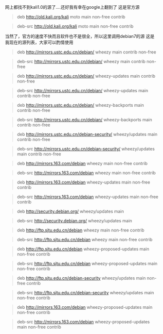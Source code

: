 网上都找不到kali1.0的源了....还好我有幸在google上翻到了
这是官方源
>deb http://old.kali.org/kali moto main non-free contrib

>deb-src http://old.kali.org/kali moto main non-free contrib

当然了，官方的速度不快而且软件也不是很全，所以这里调用debian7的源
这是我现在的源列表，大家可以酌情使用
>deb http://mirrors.ustc.edu.cn/debian/ wheezy main contrib non-free

>deb-src http://mirrors.ustc.edu.cn/debian/ wheezy main contrib non-free

>deb http://mirrors.ustc.edu.cn/debian/ wheezy-updates main contrib non-free

>deb-src http://mirrors.ustc.edu.cn/debian/ wheezy-updates main contrib non-free

>deb http://mirrors.ustc.edu.cn/debian/ wheezy-backports main contrib non-free

>deb-src http://mirrors.ustc.edu.cn/debian/ wheezy-backports main contrib non-free

>deb http://mirrors.ustc.edu.cn/debian-security/ wheezy/updates main contrib non-free

>deb-src http://mirrors.ustc.edu.cn/debian-security/ wheezy/updates main contrib non-free

>deb http://mirrors.163.com/debian wheezy main non-free contrib

>deb-src http://mirrors.163.com/debian wheezy main non-free contrib

>deb http://mirrors.163.com/debian wheezy-updates main non-free contrib

>deb-src http://mirrors.163.com/debian wheezy-updates main non-free contrib

>deb http://security.debian.org/ wheezy/updates main

>deb-src http://security.debian.org/ wheezy/updates main

>deb http://ftp.sjtu.edu.cn/debian wheezy main non-free contrib

>deb-src http://ftp.sjtu.edu.cn/debian wheezy main non-free contrib 

>deb http://ftp.sjtu.edu.cn/debian wheezy-proposed-updates main non-free contrib 

>deb-src http://ftp.sjtu.edu.cn/debian wheezy-proposed-updates main non-free contrib 

>deb http://ftp.sjtu.edu.cn/debian-security wheezy/updates main non-free contrib 

>deb-src http://ftp.sjtu.edu.cn/debian-security wheezy/updates main non-free contrib 

>deb http://mirrors.163.com/debian wheezy-proposed-updates main non-free contrib 

>deb-src http://mirrors.163.com/debian wheezy-proposed-updates main non-free contrib 
